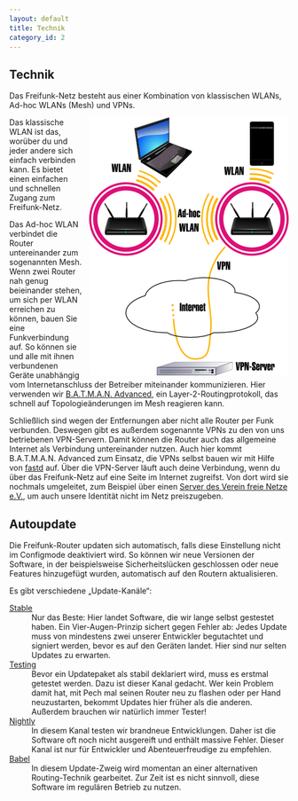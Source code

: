 ```yaml
---
layout: default
title: Technik
category_id: 2
---
```

## Technik

Das Freifunk-Netz besteht aus einer Kombination von klassischen WLANs, Ad-hoc WLANs (Mesh) und VPNs.

<img src="/images/diagram.png" style="float:right; margin-left: 10px;" alt="Erläuterndes Diagramm">

Das klassische WLAN ist das, worüber du und jeder andere sich einfach verbinden kann. Es bietet einen einfachen und schnellen Zugang zum Freifunk-Netz.

Das Ad-hoc WLAN verbindet die Router untereinander zum sogenannten Mesh. Wenn zwei Router nah genug beieinander stehen, um sich per WLAN erreichen zu können, bauen Sie eine Funkverbindung auf. So können sie und alle mit ihnen verbundenen Geräte unabhängig vom Internetanschluss der Betreiber miteinander kommunizieren. Hier verwenden wir [B.A.T.M.A.N. Advanced], ein Layer-2-Routingprotokoll, das schnell auf Topologieänderungen im Mesh reagieren kann.

Schließlich sind wegen der Entfernungen aber nicht alle Router per Funk verbunden. Deswegen gibt es außerdem sogenannte VPNs zu den von uns betriebenen VPN-Servern. Damit können die Router auch das allgemeine Internet als Verbindung untereinander nutzen. Auch hier kommt B.A.T.M.A.N. Advanced zum Einsatz, die VPNs selbst bauen wir mit Hilfe von [fastd] auf. Über die VPN-Server läuft auch deine Verbindung, wenn du über das Freifunk-Netz auf eine Seite im Internet zugreifst. Von dort wird sie nochmals umgeleitet, zum Beispiel über einen [Server des Verein freie Netze e.V.](http://wiki.freifunk.net/Vpn03), um auch unsere Identität nicht im Netz preiszugeben.

## Autoupdate

Die Freifunk-Router updaten sich automatisch, falls diese Einstellung nicht im Configmode deaktiviert wird. So können wir neue Versionen der Software, in der beispielsweise Sicherheitslücken geschlossen oder neue Features hinzugefügt wurden, automatisch auf den Routern aktualisieren.

Es gibt verschiedene „Update-Kanäle“:
<dl class="dl-horizontal">
    <dt><a href="http://downloads.bremen.freifunk.net/firmware/stable/">Stable</a></dt>
    <dd>Nur das Beste: Hier landet Software, die wir lange selbst gestestet haben. Ein Vier-Augen-Prinzip sichert gegen Fehler ab: Jedes Update muss von mindestens zwei unserer Entwickler begutachtet und signiert werden, bevor es auf den Geräten landet. Hier sind nur selten Updates zu erwarten.</dd>
    <dt><a href="http://downloads.bremen.freifunk.net/firmware/testing/">Testing</a></dt>
    <dd>Bevor ein Updatepaket als stabil deklariert wird, muss es erstmal getestet werden. Dazu ist dieser Kanal gedacht. Wer kein Problem damit hat, mit Pech mal seinen Router neu zu flashen oder per Hand neuzustarten, bekommt Updates hier früher als die anderen. Außerdem brauchen wir natürlich immer Tester!</dd>
    <dt><a href="http://downloads.bremen.freifunk.net/firmware/nightly/">Nightly</a></dt>
    <dd>In diesem Kanal testen wir brandneue Entwicklungen. Daher ist die Software oft noch nicht ausgereift und enthält massive Fehler. Dieser Kanal ist nur für Entwickler und Abenteuerfreudige zu empfehlen.</dd>
    <dt><a href="http://downloads.bremen.freifunk.net/firmware/babel/">Babel</a></dt>
    <dd>In diesem Update-Zweig wird momentan an einer alternativen Routing-Technik gearbeitet. Zur Zeit ist es nicht sinnvoll, diese Software im regulären Betrieb zu nutzen.</dd>
</dl>

[fastd]: https://projects.universe-factory.net/projects/fastd
[B.A.T.M.A.N. Advanced]: http://www.open-mesh.org/projects/batman-adv
